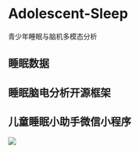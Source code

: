 # Adolescent-Sleep
青少年睡眠与脑机多模态分析

## 睡眠数据

## 睡眠脑电分析开源框架

## 儿童睡眠小助手微信小程序

![](D:\Develop\BMI\Adolescent-Sleep\picture\WeChat-program\1.png)

